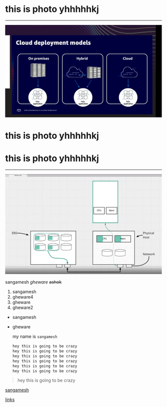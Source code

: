 
# this is photo  yhhhhhkj

---

![preview](/photos/Screenshot%202023-11-17%20174311.png)

# this is photo  yhhhhhkj  
# this is photo  yhhhhhkj  

---

![preview](/photos/Screenshot%202023-11-20%20102033.png)


 sangamesh  _gheware_ ~~ashok~~

 1. sangamesh
 4. gheware4
 2. gheware
 3. gheware2
   
- sangamesh
- gheware
  
  my name is `sangamesh`


  ```
  hey this is going to be crazy
  hey this is going to be crazy
  hey this is going to be crazy
  hey this is going to be crazy
  hey this is going to be crazy
  hey this is going to be crazy
  ```

> hey this is going to be crazy

[sangamesh](cs)

[links](#this-is-photo-yhhhhhkj)





[cs]: https://github.com/sangamesh001 "this is githublink"